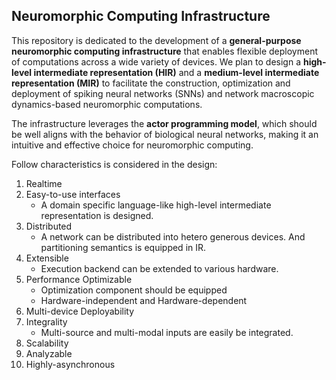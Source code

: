 ## Neuromorphic Computing Infrastructure

This repository is dedicated to the development of a **general-purpose neuromorphic computing infrastructure** that enables flexible deployment of computations across a wide variety of devices. We plan to design a **high-level intermediate representation (HIR)** and a **medium-level intermediate representation (MIR)** to facilitate the construction, optimization and deployment of spiking neural networks (SNNs) and network macroscopic dynamics-based neuromorphic computations.



The infrastructure leverages the **actor programming model**, which should be well aligns with the behavior of biological neural networks, making it an intuitive and effective choice for neuromorphic computing.



Follow characteristics is considered in the design:

1. Realtime
2. Easy-to-use interfaces
   + A domain specific language-like high-level intermediate representation is designed.
3. Distributed
   + A network can be distributed into hetero generous devices. And partitioning semantics is equipped in IR.
4. Extensible
   + Execution backend can be extended to various hardware.
5. Performance Optimizable
   + Optimization component should be equipped
   + Hardware-independent and Hardware-dependent
6. Multi-device Deployability
7. Integrality
   + Multi-source and multi-modal inputs are easily be integrated. 
8. Scalability
9. Analyzable
10. Highly-asynchronous

